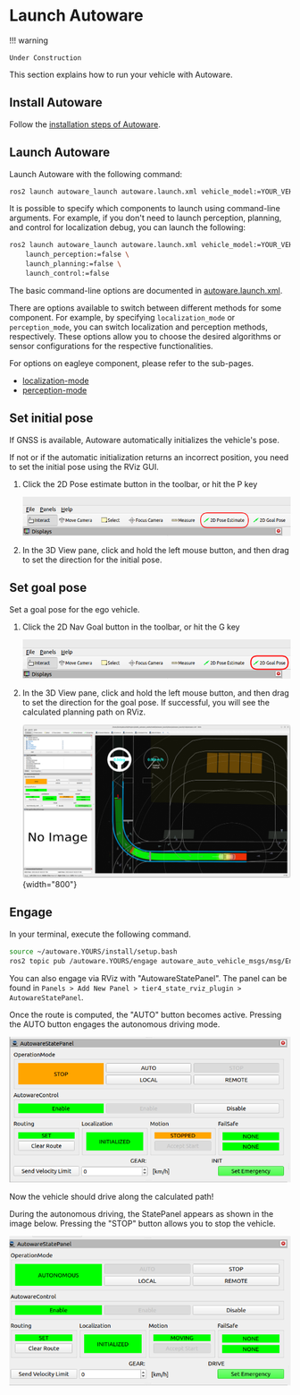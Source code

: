 # Launch Autoware

!!! warning

    Under Construction

This section explains how to run your vehicle with Autoware.

## Install Autoware

Follow the [installation steps of Autoware](../../../installation/).

## Launch Autoware

Launch Autoware with the following command:

```bash
ros2 launch autoware_launch autoware.launch.xml vehicle_model:=YOUR_VEHICLE sensor_kit:=YOUR_SENSOR_KIT map_path:=/PATH/TO/YOUR/MAP
```

It is possible to specify which components to launch using command-line arguments.
For example, if you don't need to launch perception, planning, and control for localization debug, you can launch the following:

```bash
ros2 launch autoware_launch autoware.launch.xml vehicle_model:=YOUR_VEHICLE sensor_kit:=YOUR_SENSOR_KIT map_path:=/PATH/TO/YOUR/MAP \
    launch_perception:=false \
    launch_planning:=false \
    launch_control:=false
```

The basic command-line options are documented in [autoware.launch.xml](https://github.com/autowarefoundation/autoware_launch/blob/main/autoware_launch/launch/autoware.launch.xml).

There are options available to switch between different methods for some component.
For example, by specifying `localization_mode` or `perception_mode`, you can switch localization and perception methods, respectively.
These options allow you to choose the desired algorithms or sensor configurations for the respective functionalities.

For options on eagleye component, please refer to the sub-pages.

- [localization-mode](localization-mode/index.md)
- [perception-mode](perception.md)

## Set initial pose

If GNSS is available, Autoware automatically initializes the vehicle's pose.

If not or if the automatic initialization returns an incorrect position, you need to set the initial pose using the RViz GUI.

1. Click the 2D Pose estimate button in the toolbar, or hit the P key

   ![2D Pose estimate](images/2d_pose_estimate.png)

2. In the 3D View pane, click and hold the left mouse button, and then drag to set the direction for the initial pose.

## Set goal pose

Set a goal pose for the ego vehicle.

1. Click the 2D Nav Goal button in the toolbar, or hit the G key

   ![2D Pose estimate](images/2d_goal_pose.png)

2. In the 3D View pane, click and hold the left mouse button, and then drag to set the direction for the goal pose.
   If successful, you will see the calculated planning path on RViz.

   ![route planning](images/route_planning_is_complete.png){width="800"}

## Engage

In your terminal, execute the following command.

```bash
source ~/autoware.YOURS/install/setup.bash
ros2 topic pub /autoware.YOURS/engage autoware_auto_vehicle_msgs/msg/Engage "engage: true" -1
```

You can also engage via RViz with "AutowareStatePanel".
The panel can be found in `Panels > Add New Panel > tier4_state_rviz_plugin > AutowareStatePanel`.

Once the route is computed, the "AUTO" button becomes active. Pressing the AUTO button engages the autonomous driving mode.

![autoware state panel](images/autoware_state_panel_before.png)

Now the vehicle should drive along the calculated path!

During the autonomous driving, the StatePanel appears as shown in the image below. Pressing the "STOP" button allows you to stop the vehicle.

![autoware state panel](images/autoware_state_panel_after.png)
